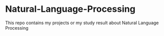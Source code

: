 # Natural-Language-Processing
This repo contains my projects or my study result about Natural Language Processing
